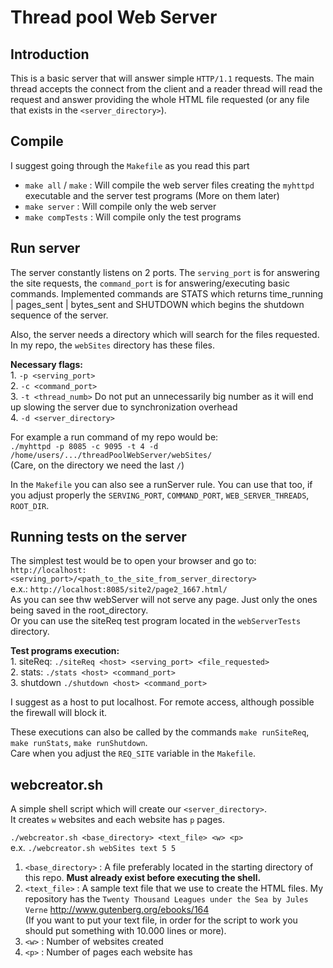 # Thread pool Web Server
  
  
## Introduction

This is a basic server that will answer simple `HTTP/1.1` requests. The main thread accepts the connect from the client and a reader thread will read the request and answer providing the whole HTML file requested (or any file that exists in the `<server_directory>`).
  
  
## Compile

I suggest going through the `Makefile` as you read this part  

- `make all` / `make` : Will compile the web server files creating the  `myhttpd` executable and the server test programs (More on them later)  
- `make server` : Will compile only the web server  
- `make compTests` : Will compile only the test programs  
  
  
## Run server

The server constantly listens on 2 ports. The `serving_port` is for answering the site requests, the  `command_port` is for answering/executing basic commands. Implemented commands are STATS which returns time_running | pages_sent | bytes_sent and SHUTDOWN which begins the shutdown sequence of the server.  
  
Also, the server needs a directory which will search for the files requested. In my repo, the `webSites` directory has these files.  

**Necessary flags:**  
      1. `-p <serving_port>`  
      2. `-c <command_port>`  
      3. `-t <thread_numb>` Do not put an unnecessarily big number as it will end up slowing the server due to synchronization overhead  
      4. `-d <server_directory>`  
      
For example a run command of my repo would be:  
      `./myhttpd -p 8085 -c 9095 -t 4 -d /home/users/.../threadPoolWebServer/webSites/`  
      (Care, on the directory we need the last `/`)  
  
In the `Makefile` you can also see a runServer rule. You can use that too, if you adjust properly the `SERVING_PORT`, `COMMAND_PORT`, `WEB_SERVER_THREADS`, `ROOT_DIR`.

## Running tests on the server

The simplest test would be to open your browser and go to:  
    `http://localhost:<serving_port>/<path_to_the_site_from_server_directory>`  
     e.x.: `http://localhost:8085/site2/page2_1667.html/`  
As you can see thw webServer will not serve any page. Just only the ones being saved in the root_directory.  
Or you can use the siteReq test program located in the `webServerTests` directory.  
  
**Test programs execution:**  
    1. siteReq: `./siteReq <host> <serving_port> <file_requested>`  
    2. stats: `./stats <host> <command_port>`  
    3. shutdown `./shutdown <host> <command_port>`  
    
I suggest as a host to put localhost. For remote access, although possible the firewall will block it.

These executions can also be called by the commands `make runSiteReq`, `make runStats`, `make runShutdown`.    
Care when you adjust the `REQ_SITE` variable in the `Makefile`.  
  
  
## webcreator.sh

A simple shell script which will create our `<server_directory>`.  
It creates `w` websites and each website has `p` pages.  
  
`./webcreator.sh <base_directory> <text_file> <w> <p>`  
e.x. `./webcreator.sh webSites text 5 5`  
  
1. `<base_directory>` : A file preferably located in the starting directory of this repo. **Must already exist before executing the shell.**  
2. `<text_file>` : A sample text file that we use to create the HTML files. My repository has the `Twenty Thousand Leagues under the Sea by Jules Verne` http://www.gutenberg.org/ebooks/164   
(If you want to put your text file, in order for the script to work you should put something with 10.000 lines or more).  
3. `<w>` : Number of websites created  
4. `<p>` : Number of pages each website has


